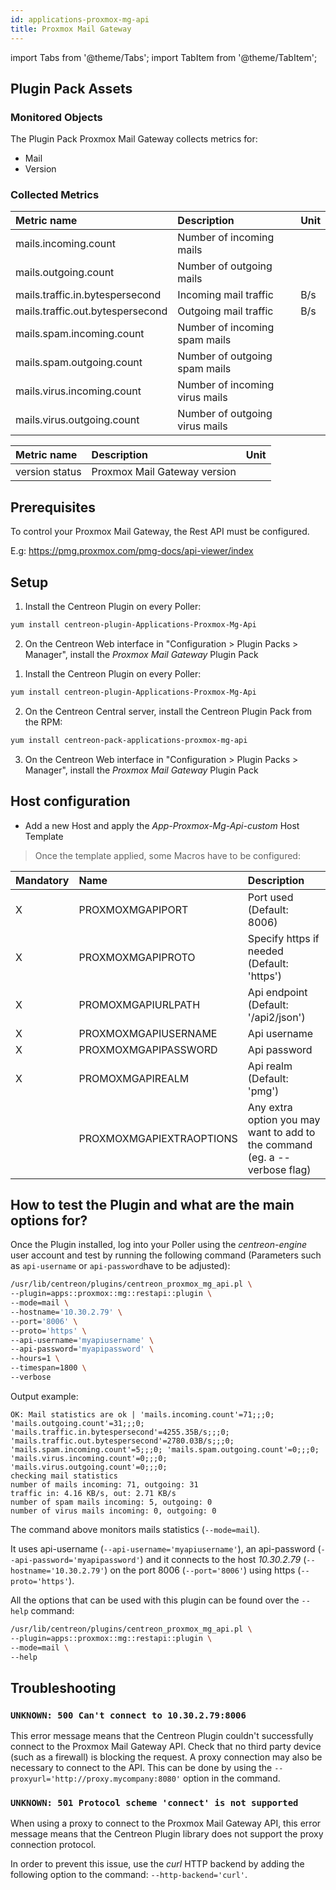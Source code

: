 ```yaml
---
id: applications-proxmox-mg-api
title: Proxmox Mail Gateway
---
```

import Tabs from '@theme/Tabs';
import TabItem from '@theme/TabItem';


## Plugin Pack Assets

### Monitored Objects

The Plugin Pack Proxmox Mail Gateway collects metrics for:
* Mail
* Version

### Collected Metrics

<Tabs groupId="operating-systems">
<TabItem value="Mail" label="Mail">

| Metric name                      | Description                    | Unit |
| :------------------------------- | :----------------------------- | :--- |
| mails.incoming.count             | Number of incoming mails       |      |
| mails.outgoing.count             | Number of outgoing mails       |      |
| mails.traffic.in.bytespersecond  | Incoming mail traffic          | B/s  |
| mails.traffic.out.bytespersecond | Outgoing mail traffic          | B/s  |
| mails.spam.incoming.count        | Number of incoming spam mails  |      |
| mails.spam.outgoing.count        | Number of outgoing spam mails  |      |
| mails.virus.incoming.count       | Number of incoming virus mails |      |
| mails.virus.outgoing.count       | Number of outgoing virus mails |      |

</TabItem>
<TabItem value="Version" label="Version">

| Metric name    | Description                  | Unit |
| :------------- | :--------------------------- | :--- |
| version status | Proxmox Mail Gateway version |      |

</TabItem>
</Tabs>

## Prerequisites

To control your Proxmox Mail Gateway, the Rest API must be configured.

E.g: https://pmg.proxmox.com/pmg-docs/api-viewer/index

## Setup

<Tabs groupId="licence-systems">
<TabItem value="online" label="Online License">

1. Install the Centreon Plugin on every Poller:

```bash
yum install centreon-plugin-Applications-Proxmox-Mg-Api
```

2. On the Centreon Web interface in "Configuration > Plugin Packs > Manager", install the *Proxmox Mail Gateway* Plugin Pack

</TabItem>
<TabItem value="offline" label="Offline License">

1. Install the Centreon Plugin on every Poller:

```bash
yum install centreon-plugin-Applications-Proxmox-Mg-Api
```

2. On the Centreon Central server, install the Centreon Plugin Pack from the RPM:

```bash
yum install centreon-pack-applications-proxmox-mg-api
```

3. On the Centreon Web interface in "Configuration > Plugin Packs > Manager", install the *Proxmox Mail Gateway* Plugin Pack

</TabItem>
</Tabs>

## Host configuration

* Add a new Host and apply the *App-Proxmox-Mg-Api-custom* Host Template

> Once the template applied, some Macros have to be configured:

| Mandatory | Name                     | Description                                                                |
| :-------- | :----------------------- | :------------------------------------------------------------------------- |
| X         | PROXMOXMGAPIPORT         | Port used (Default: 8006)                                                  |
| X         | PROXMOXMGAPIPROTO        | Specify https if needed (Default: 'https')                                 |
| X         | PROMOXMGAPIURLPATH       | Api endpoint (Default: '/api2/json')                                       |
| X         | PROXMOXMGAPIUSERNAME     | Api username                                                               |
| X         | PROXMOXMGAPIPASSWORD     | Api password                                                               |
| X         | PROMOXMGAPIREALM         | Api realm (Default: 'pmg')                                                 |
|           | PROXMOXMGAPIEXTRAOPTIONS | Any extra option you may want to add to the command (eg. a --verbose flag) |

## How to test the Plugin and what are the main options for?

Once the Plugin installed, log into your Poller using the *centreon-engine* user account and test by running the following command
(Parameters such as ```api-username``` or ```api-password```have to be adjusted):

```bash
/usr/lib/centreon/plugins/centreon_proxmox_mg_api.pl \
--plugin=apps::proxmox::mg::restapi::plugin \
--mode=mail \
--hostname='10.30.2.79' \
--port='8006' \
--proto='https' \
--api-username='myapiusername' \
--api-password='myapipassword' \
--hours=1 \
--timespan=1800 \
--verbose
```

Output example:
```
OK: Mail statistics are ok | 'mails.incoming.count'=71;;;0; 'mails.outgoing.count'=31;;;0; 'mails.traffic.in.bytespersecond'=4255.35B/s;;;0; 'mails.traffic.out.bytespersecond'=2780.03B/s;;;0; 'mails.spam.incoming.count'=5;;;0; 'mails.spam.outgoing.count'=0;;;0; 'mails.virus.incoming.count'=0;;;0; 'mails.virus.outgoing.count'=0;;;0;
checking mail statistics
number of mails incoming: 71, outgoing: 31
traffic in: 4.16 KB/s, out: 2.71 KB/s
number of spam mails incoming: 5, outgoing: 0
number of virus mails incoming: 0, outgoing: 0
```

The command above monitors mails statistics  (```--mode=mail```).

It uses api-username (```--api-username='myapiusername'```), an api-password (```--api-password='myapipassword'```)
and it connects to the host _10.30.2.79_ (```--hostname='10.30.2.79'```)
on the port 8006 (```--port='8006'```) using https (```--proto='https'```).

All the options that can be used with this plugin can be found over the ```--help``` command:

```bash
/usr/lib/centreon/plugins/centreon_proxmox_mg_api.pl \
--plugin=apps::proxmox::mg::restapi::plugin \
--mode=mail \
--help
```

## Troubleshooting

### ```UNKNOWN: 500 Can't connect to 10.30.2.79:8006```

This error message means that the Centreon Plugin couldn't successfully connect to the Proxmox Mail Gateway API.
Check that no third party device (such as a firewall) is blocking the request.
A proxy connection may also be necessary to connect to the API. This can be done by using the ```--proxyurl='http://proxy.mycompany:8080'``` option in the command.

### ```UNKNOWN: 501 Protocol scheme 'connect' is not supported```

When using a proxy to connect to the Proxmox Mail Gateway API, this error message means that the Centreon Plugin library does not support
the proxy connection protocol.

In order to prevent this issue, use the *curl* HTTP backend by adding the following option to the command: ```--http-backend='curl'```.
